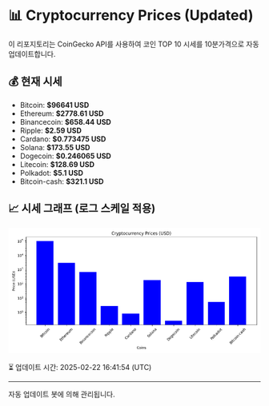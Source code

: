 
# 📊 Cryptocurrency Prices (Updated)

이 리포지토리는 CoinGecko API를 사용하여 코인 TOP 10 시세를 10분가격으로 자동 업데이트합니다.

## 💰 현재 시세
- Bitcoin: **$96641 USD**
- Ethereum: **$2778.61 USD**
- Binancecoin: **$658.44 USD**
- Ripple: **$2.59 USD**
- Cardano: **$0.773475 USD**
- Solana: **$173.55 USD**
- Dogecoin: **$0.246065 USD**
- Litecoin: **$128.69 USD**
- Polkadot: **$5.1 USD**
- Bitcoin-cash: **$321.1 USD**

## 📈 시세 그래프 (로그 스케일 적용)
![Crypto Prices](crypto_prices.png)

⏳ 업데이트 시간: 2025-02-22 16:41:54 (UTC)

---
자동 업데이트 봇에 의해 관리됩니다.

